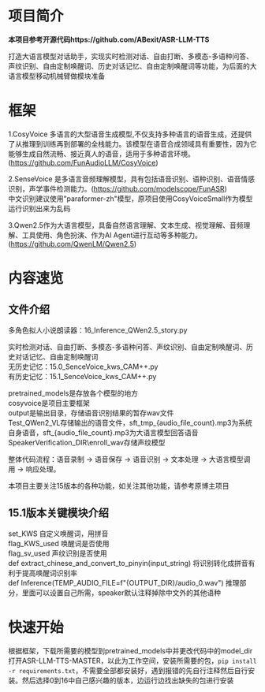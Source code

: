 # 项目简介

**本项目参考开源代码https://github.com/ABexit/ASR-LLM-TTS**

打造大语言模型对话助手，实现实时检测对话、自由打断、多模态-多语种问答、声纹识别、自由定制唤醒词、历史对话记忆、自由定制唤醒词等功能，为后面的大语言模型移动机械臂做模块准备

# 框架
1.CosyVoice 多语言的大型语音生成模型,不仅支持多种语言的语音生成，还提供了从推理到训练再到部署的全栈能力。该模型在语音合成领域具有重要性，因为它能够生成自然流畅、接近真人的语音，适用于多种语言环境。 (https://github.com/FunAudioLLM/CosyVoice)

2.SenseVoice 是多语言音频理解模型，具有包括语音识别、语种识别、语音情感识别，声学事件检测能力。(https://github.com/modelscope/FunASR)  
中文识别建议使用"paraformer-zh"模型，原项目使用CosyVoiceSmall作为模型运行识别出来为乱码

3.Qwen2.5作为大语言模型，具备自然语言理解、文本生成、视觉理解、音频理解、工具使用、角色扮演、作为AI Agent进行互动等多种能力。(https://github.com/QwenLM/Qwen2.5)

# 内容速览
## 文件介绍
多角色拟人小说朗读器：16_Inference_QWen2.5_story.py

实时检测对话、自由打断、多模态-多语种问答、声纹识别、自由定制唤醒词、历史对话记忆、自由定制唤醒词  
无历史记忆：15.0_SenceVoice_kws_CAM++.py  
有历史记忆：15.1_SenceVoice_kws_CAM++.py  

pretrained_models是存放各个模型的地方  
cosyvoice是项目主要框架  
output是输出目录，存储语音识别结果的暂存wav文件  
Test_QWen2_VL存储输出的语音文件，sft_tmp_{audio_file_count}.mp3为系统自身语音，sft_{audio_file_count}.mp3为大语言模型回答语音  
SpeakerVerification_DIR\enroll_wav存储声纹模型  

整体代码流程：语音录制 -> 语音保存 -> 语音识别 -> 文本处理 -> 大语言模型调用 -> 响应处理。

本项目主要关注15版本的各种功能，如关注其他功能，请参考原博主项目

## 15.1版本关键模块介绍
set_KWS 自定义唤醒词，用拼音  
flag_KWS_used 唤醒词是否使用  
flag_sv_used 声纹识别是否使用  
def extract_chinese_and_convert_to_pinyin(input_string) 将识别转化成拼音有利于提高唤醒词识别率  
def Inference(TEMP_AUDIO_FILE=f"{OUTPUT_DIR}/audio_0.wav") 推理部分，里面可以设置自己所需，speaker默认注释掉除中文外的其他语种


# 快速开始
根据框架，下载所需要的模型到pretrained_models中并更改代码中的model_dir  
打开ASR-LLM-TTS-MASTER，以此为工作空间，安装所需要的包，`pip install -r requirements.txt`，不需要全部都安装好，遇到报错的先自行注释然后自行安装。然后选择0到16中自己感兴趣的版本，边运行边找出缺失的包进行安装

